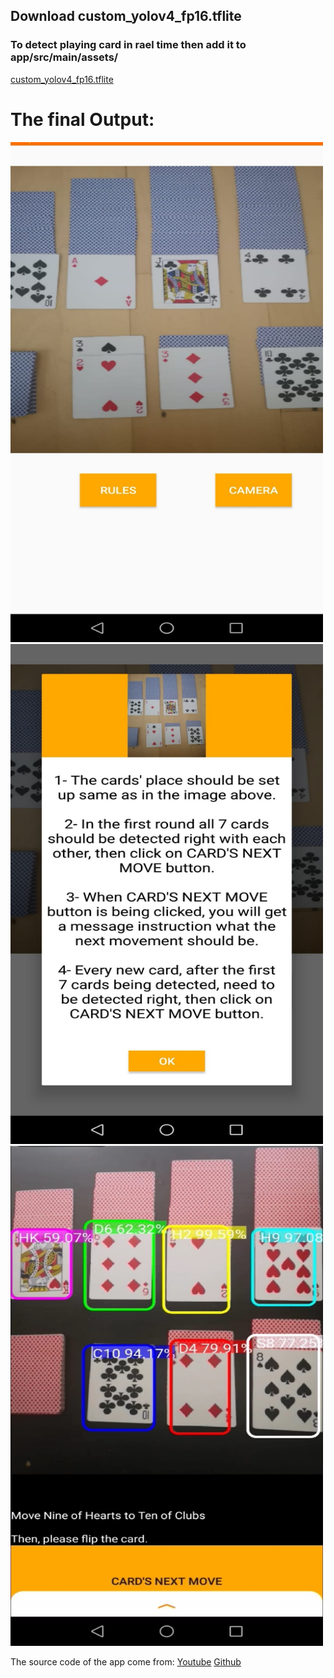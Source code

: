 ## Download custom_yolov4_fp16.tflite
### To detect playing card in rael time then add it to app/src/main/assets/
[custom_yolov4_fp16.tflite](https://drive.google.com/file/d/1dL4F1wurfWsH4YAbAtIytsFMRhEqqm5F/view?usp=sharing) 

# The final Output:
<img src="https://github.com/M0-AR/CDIO_04_Android/blob/master/android_00.jpeg" width="500" height="800">
<img src="https://github.com/M0-AR/CDIO_04_Android/blob/master/android_01.jpeg" width="500" height="800">
<img src="https://github.com/M0-AR/CDIO_04_Android/blob/master/android_02.jpeg" width="500" height="800">

The source code of the app come from: [Youtube](https://www.youtube.com/watch?v=YzAjAS6Os8c&t=179s) [Github](https://github.com/haroonshakeel/tensorflow-yolov4-tflite)
